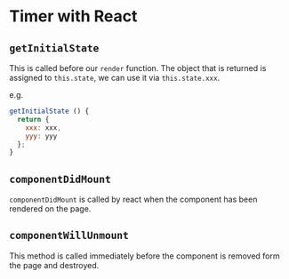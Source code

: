 # Timer with React

## `getInitialState`

This is called before our `render` function. The object that is returned is assigned to `this.state`, we can use it via `this.state.xxx`.

e.g.

```javascript
getInitialState () {
  return {
    xxx: xxx,
    yyy: yyy
  };
}
```

## `componentDidMount`

`componentDidMount` is called by react when the component has been rendered on the page. 

## `componentWillUnmount`

This method is called immediately before the component is removed form the page and destroyed.
